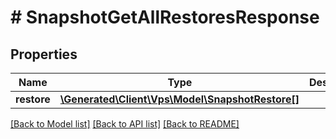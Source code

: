 # # SnapshotGetAllRestoresResponse

## Properties

Name | Type | Description | Notes
------------ | ------------- | ------------- | -------------
**restore** | [**\Generated\Client\Vps\Model\SnapshotRestore[]**](SnapshotRestore.md) |  | [optional]

[[Back to Model list]](../../README.md#models) [[Back to API list]](../../README.md#endpoints) [[Back to README]](../../README.md)
